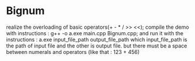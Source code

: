 # Bignum
realize the overloading of basic operators(+ - * / >> <<);
compile the demo with instructions : g++ -o a.exe main.cpp Bignum.cpp;
and run it with the instructions : a.exe input_file_path output_file_path 
which input_file_path is the path of input file and the other is output file.
but there must be a space between numerals and operators (like that : 123 + 456)
